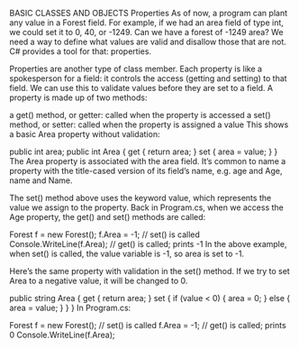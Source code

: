 BASIC CLASSES AND OBJECTS
Properties
As of now, a program can plant any value in a Forest field. For example, if we had an area field of type int, we could set it to 0, 40, or -1249. Can we have a forest of -1249 area? We need a way to define what values are valid and disallow those that are not. C# provides a tool for that: properties.

Properties are another type of class member. Each property is like a spokesperson for a field: it controls the access (getting and setting) to that field. We can use this to validate values before they are set to a field. A property is made up of two methods:

a get() method, or getter: called when the property is accessed
a set() method, or setter: called when the property is assigned a value
This shows a basic Area property without validation:

public int area;
public int Area
{
  get { return area; }
  set { area = value; }
}
The Area property is associated with the area field. It’s common to name a property with the title-cased version of its field’s name, e.g. age and Age, name and Name.

The set() method above uses the keyword value, which represents the value we assign to the property. Back in Program.cs, when we access the Age property, the get() and set() methods are called:

Forest f = new Forest();
f.Area = -1; // set() is called
Console.WriteLine(f.Area); // get() is called; prints -1
In the above example, when set() is called, the value variable is -1, so area is set to -1.

Here’s the same property with validation in the set() method. If we try to set Area to a negative value, it will be changed to 0.

public string Area
{
  get { return area; }
  set 
  { 
    if (value < 0) { area = 0; }
    else { area = value; }
  }
}
In Program.cs:

Forest f = new Forest();
// set() is called
f.Area = -1; 
// get() is called; prints 0
Console.WriteLine(f.Area);

